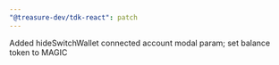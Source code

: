 ```yaml
---
"@treasure-dev/tdk-react": patch
---
```


Added hideSwitchWallet connected account modal param; set balance token to MAGIC
